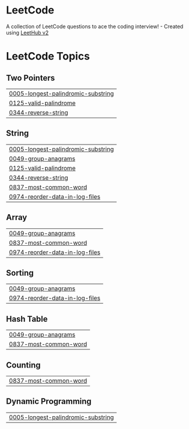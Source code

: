 # LeetCode
A collection of LeetCode questions to ace the coding interview! - Created using [LeetHub v2](https://github.com/arunbhardwaj/LeetHub-2.0)

<!---LeetCode Topics Start-->
# LeetCode Topics
## Two Pointers
|  |
| ------- |
| [0005-longest-palindromic-substring](https://github.com/Chaewoon-kim/LeetCode/tree/master/0005-longest-palindromic-substring) |
| [0125-valid-palindrome](https://github.com/Chaewoon-kim/LeetCode/tree/master/0125-valid-palindrome) |
| [0344-reverse-string](https://github.com/Chaewoon-kim/LeetCode/tree/master/0344-reverse-string) |
## String
|  |
| ------- |
| [0005-longest-palindromic-substring](https://github.com/Chaewoon-kim/LeetCode/tree/master/0005-longest-palindromic-substring) |
| [0049-group-anagrams](https://github.com/Chaewoon-kim/LeetCode/tree/master/0049-group-anagrams) |
| [0125-valid-palindrome](https://github.com/Chaewoon-kim/LeetCode/tree/master/0125-valid-palindrome) |
| [0344-reverse-string](https://github.com/Chaewoon-kim/LeetCode/tree/master/0344-reverse-string) |
| [0837-most-common-word](https://github.com/Chaewoon-kim/LeetCode/tree/master/0837-most-common-word) |
| [0974-reorder-data-in-log-files](https://github.com/Chaewoon-kim/LeetCode/tree/master/0974-reorder-data-in-log-files) |
## Array
|  |
| ------- |
| [0049-group-anagrams](https://github.com/Chaewoon-kim/LeetCode/tree/master/0049-group-anagrams) |
| [0837-most-common-word](https://github.com/Chaewoon-kim/LeetCode/tree/master/0837-most-common-word) |
| [0974-reorder-data-in-log-files](https://github.com/Chaewoon-kim/LeetCode/tree/master/0974-reorder-data-in-log-files) |
## Sorting
|  |
| ------- |
| [0049-group-anagrams](https://github.com/Chaewoon-kim/LeetCode/tree/master/0049-group-anagrams) |
| [0974-reorder-data-in-log-files](https://github.com/Chaewoon-kim/LeetCode/tree/master/0974-reorder-data-in-log-files) |
## Hash Table
|  |
| ------- |
| [0049-group-anagrams](https://github.com/Chaewoon-kim/LeetCode/tree/master/0049-group-anagrams) |
| [0837-most-common-word](https://github.com/Chaewoon-kim/LeetCode/tree/master/0837-most-common-word) |
## Counting
|  |
| ------- |
| [0837-most-common-word](https://github.com/Chaewoon-kim/LeetCode/tree/master/0837-most-common-word) |
## Dynamic Programming
|  |
| ------- |
| [0005-longest-palindromic-substring](https://github.com/Chaewoon-kim/LeetCode/tree/master/0005-longest-palindromic-substring) |
<!---LeetCode Topics End-->